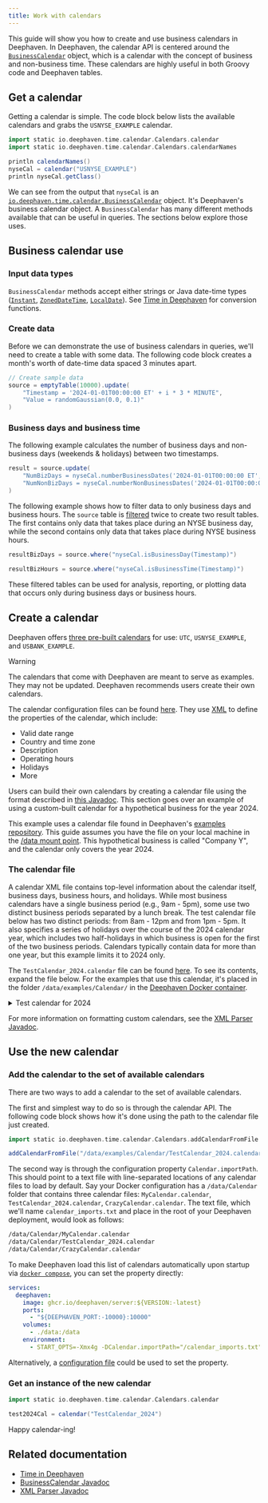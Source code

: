 ```yaml
---
title: Work with calendars
---
```


This guide will show you how to create and use business calendars in Deephaven. In Deephaven, the calendar API is centered around the [`BusinessCalendar`](/core/javadoc/io/deephaven/time/calendar/BusinessCalendar.html) object, which is a calendar with the concept of business and non-business time. These calendars are highly useful in both Groovy code and Deephaven tables.

## Get a calendar

Getting a calendar is simple. The code block below lists the available calendars and grabs the `USNYSE_EXAMPLE` calendar.

```groovy test-set=1 order=:log
import static io.deephaven.time.calendar.Calendars.calendar
import static io.deephaven.time.calendar.Calendars.calendarNames

println calendarNames()
nyseCal = calendar("USNYSE_EXAMPLE")
println nyseCal.getClass()
```

We can see from the output that `nyseCal` is an [`io.deephaven.time.calendar.BusinessCalendar`](/core/javadoc/io/deephaven/time/calendar/BusinessCalendar.html) object. It's Deephaven's business calendar object. A `BusinessCalendar` has many different methods available that can be useful in queries. The sections below explore those uses.

## Business calendar use

### Input data types

`BusinessCalendar` methods accept either strings or Java date-time types ([`Instant`](https://docs.oracle.com/en/java/javase/11/docs/api/java.base/java/time/Instant.html), [`ZonedDateTime`](https://docs.oracle.com/en/java/javase/11/docs/api/java.base/java/time/ZonedDateTime.html), [`LocalDate`](https://docs.oracle.com/en/java/javase/11/docs/api/java.base/java/time/LocalDate.html)). See [Time in Deephaven](../conceptual/time-in-deephaven.md#1-built-in-java-functions) for conversion functions.

### Create data

Before we can demonstrate the use of business calendars in queries, we'll need to create a table with some data. The following code block creates a month's worth of date-time data spaced 3 minutes apart.

```groovy test-set=1 order=source
// Create sample data
source = emptyTable(10000).update(
    "Timestamp = '2024-01-01T00:00:00 ET' + i * 3 * MINUTE",
    "Value = randomGaussian(0.0, 0.1)"
)
```

### Business days and business time

The following example calculates the number of business days and non-business days (weekends & holidays) between two timestamps.

```groovy test-set=1 order=result
result = source.update(
    "NumBizDays = nyseCal.numberBusinessDates('2024-01-01T00:00:00 ET', Timestamp)",
    "NumNonBizDays = nyseCal.numberNonBusinessDates('2024-01-01T00:00:00 ET', Timestamp)"
)
```

The following example shows how to filter data to only business days and business hours. The `source` table is [filtered](./filters.md) twice to create two result tables. The first contains only data that takes place during an NYSE business day, while the second contains only data that takes place during NYSE business hours.

```groovy test-set=1 order=resultBizDays,resultBizHours
resultBizDays = source.where("nyseCal.isBusinessDay(Timestamp)")

resultBizHours = source.where("nyseCal.isBusinessTime(Timestamp)")
```

These filtered tables can be used for analysis, reporting, or plotting data that occurs only during business days or business hours.

## Create a calendar

Deephaven offers [three pre-built calendars](#get-a-calendar) for use: `UTC`, `USNYSE_EXAMPLE`, and `USBANK_EXAMPLE`.

> [!WARNING]
> The calendars that come with Deephaven are meant to serve as examples. They may not be updated. Deephaven recommends users create their own calendars.

The calendar configuration files can be found [here](https://github.com/deephaven/deephaven-core/tree/main/props/configs/src/main/resources/calendar). They use [XML](https://en.wikipedia.org/wiki/XML) to define the properties of the calendar, which include:

- Valid date range
- Country and time zone
- Description
- Operating hours
- Holidays
- More

Users can build their own calendars by creating a calendar file using the format described in [this Javadoc](/core/javadoc/io/deephaven/time/calendar/BusinessCalendarXMLParser.html). This section goes over an example of using a custom-built calendar for a hypothetical business for the year 2024.

This example uses a calendar file found in Deephaven's [examples repository](https://github.com/deephaven/examples/tree/main/Calendar). This guide assumes you have the file on your local machine in the [/data mount point](../conceptual/docker-data-volumes.md). This hypothetical business is called "Company Y", and the calendar only covers the year 2024.

### The calendar file

A calendar XML file contains top-level information about the calendar itself, business days, business hours, and holidays. While most business calendars have a single business period (e.g., 9am - 5pm), some use two distinct business periods separated by a lunch break. The test calendar file below has two distinct periods: from 8am - 12pm and from 1pm - 5pm. It also specifies a series of holidays over the course of the 2024 calendar year, which includes two half-holidays in which business is open for the first of the two business periods. Calendars typically contain data for more than one year, but this example limits it to 2024 only.

The `TestCalendar_2024.calendar` file can be found [here](https://github.com/deephaven/examples/blob/main/Calendar/TestCalendar_2024.calendar). To see its contents, expand the file below. For the examples that use this calendar, it's placed in the folder `/data/examples/Calendar/` in the [Deephaven Docker container](../conceptual/docker-data-volumes.md).

<details>
<summary>Test calendar for 2024</summary>

```xml
<calendar>
    <name>TestCalendar_2024</name>
    <timeZone>America/New_York</timeZone>
    <language>en</language>
    <country>US</country>
    <firstValidDate>2024-01-01</firstValidDate>
    <lastValidDate>2024-12-31</lastValidDate>
    <description>
        Test calendar for the year 2024.
        This calendar uses two business periods instead of one.
        The periods are separated by a one hour lunch break.
        This calendar file defines standard business hours, weekends, and holidays.
    </description>
        <default>
        <businessTime><open>08:00</open><close>12:00</close><open>13:00</open><close>17:00</close></businessTime>
        <weekend>Saturday</weekend>
        <weekend>Sunday</weekend>
    </default>
    <holiday>
        <date>2024-01-01</date>
    </holiday>
    <holiday>
        <date>2024-01-15</date>
    </holiday>
    <holiday>
        <date>2024-02-19</date>
    </holiday>
    <holiday>
        <date>2024-03-29</date>
    </holiday>
    <holiday>
        <date>2024-04-01</date>
        <businessTime><open>08:00</open><close>12:00</close></businessTime>
    </holiday>
    <holiday>
        <date>2024-05-27</date>
    </holiday>
    <holiday>
        <date>2024-07-04</date>
    </holiday>
    <holiday>
        <date>2024-09-02</date>
    </holiday>
    <holiday>
        <date>2024-10-31</date>
        <businessTime><open>08:00</open><close>12:00</close></businessTime>
    </holiday>
    <holiday>
        <date>2024-11-28</date>
    </holiday>
    <holiday>
        <date>2024-11-29</date>
    </holiday>
    <holiday>
        <date>2024-12-25</date>
    </holiday>
    <holiday>
        <date>2024-12-26</date>
    </holiday>
</calendar>
```

</details>

For more information on formatting custom calendars, see the [XML Parser Javadoc](/core/javadoc/io/deephaven/time/calendar/BusinessCalendarXMLParser.html).

## Use the new calendar

### Add the calendar to the set of available calendars

There are two ways to add a calendar to the set of available calendars.

The first and simplest way to do so is through the calendar API. The following code block shows how it's done using the path to the calendar file just created.

```groovy skip-test
import static io.deephaven.time.calendar.Calendars.addCalendarFromFile

addCalendarFromFile("/data/examples/Calendar/TestCalendar_2024.calendar")
```

The second way is through the configuration property `Calendar.importPath`. This should point to a text file with line-separated locations of any calendar files to load by default. Say your Docker configuration has a `/data/Calendar` folder that contains three calendar files: `MyCalendar.calendar`, `TestCalendar_2024.calendar`, `CrazyCalendar.calendar`. The text file, which we'll name `calendar_imports.txt` and place in the root of your Deephaven deployment, would look as follows:

```txt
/data/Calendar/MyCalendar.calendar
/data/Calendar/TestCalendar_2024.calendar
/data/Calendar/CrazyCalendar.calendar
```

To make Deephaven load this list of calendars automatically upon startup via [`docker compose`](https://docs.docker.com/compose/), you can set the property directly:

```yaml
services:
  deephaven:
    image: ghcr.io/deephaven/server:${VERSION:-latest}
    ports:
      - "${DEEPHAVEN_PORT:-10000}:10000"
    volumes:
      - ./data:/data
    environment:
      - START_OPTS=-Xmx4g -DCalendar.importPath="/calendar_imports.txt"
```

Alternatively, a [configuration file](./configuration/config-file.md) could be used to set the property.

### Get an instance of the new calendar

```groovy skip-test
import static io.deephaven.time.calendar.Calendars.calendar

test2024Cal = calendar("TestCalendar_2024")
```

Happy calendar-ing!

## Related documentation

- [Time in Deephaven](../conceptual/time-in-deephaven.md)
- [BusinessCalendar Javadoc](/core/javadoc/io/deephaven/time/calendar/BusinessCalendar.html)
- [XML Parser Javadoc](/core/javadoc/io/deephaven/time/calendar/BusinessCalendarXMLParser.html)
